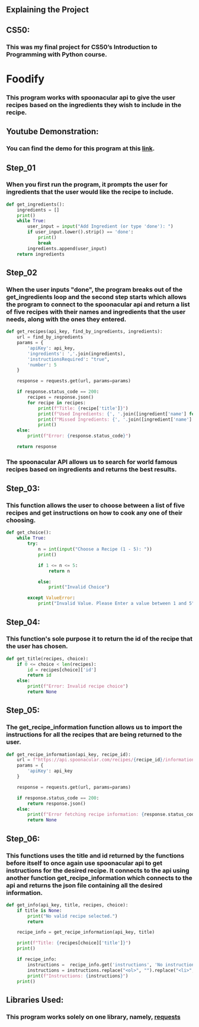 ## Explaining the Project

## CS50:

### This was my final project for **CS50’s Introduction to Programming with Python course.**

# **Foodify**

### This program works with **spoonacular api** to give the user recipes based on the ingredients they wish to include in the recipe.

## Youtube Demonstration:

### You can find the demo for this program at this [link](https://youtu.be/n2Cva07zaxc).

## Step_01

### When you first run the program, it prompts the user for ingredients that the user would like the recipe to include.

```python
def get_ingredients():
    ingredients = []
    print()
    while True:
        user_input = input("Add Ingredient (or type 'done'): ")
        if user_input.lower().strip() == 'done':
            print()
            break
        ingredients.append(user_input)
    return ingredients
```

## Step_02

### When the user inputs "done", the program breaks out of the get_ingredients loop and the second step starts which allows the program to connect to the spoonacular api and return a list of five recipes with their names and ingredients that the user needs, along with the ones they entered.

```python
def get_recipes(api_key, find_by_ingredients, ingredients):
    url = find_by_ingredients
    params = {
        'apiKey': api_key,
        'ingredients': ','.join(ingredients),
        'instructionsRequired': "true",
        'number': 5
    }

    response = requests.get(url, params=params)

    if response.status_code == 200:
        recipes = response.json()
        for recipe in recipes:
            print(f"Title: {recipe['title']}")
            print(f"Used Ingredients: {', '.join([ingredient['name'] for ingredient in recipe['usedIngredients']])}")
            print(f"Missed Ingredients: {', '.join([ingredient['name'] for ingredient in recipe['missedIngredients']])}")
            print()
    else:
        print(f"Error: {response.status_code}")

    return response
```

### The **spoonacular API** allows us to search for world famous recipes based on ingredients and returns the best results.

## Step_03:

### This function allows the user to choose between a list of five recipes and get instructions on how to cook any one of their choosing.

```python
def get_choice():
    while True:
        try:
            n = int(input("Choose a Recipe (1 - 5): "))
            print()

            if 1 <= n <= 5:
                return n

            else:
                print("Invalid Choice")

        except ValueError:
            print("Invalid Value. Please Enter a value between 1 and 5")
```

## Step_04:

### This function's sole purpose it to return the id of the recipe that the user has chosen.

```python
def get_title(recipes, choice):
    if 0 <= choice < len(recipes):
        id = recipes[choice]['id']
        return id
    else:
        print(f"Error: Invalid recipe choice")
        return None
```

## Step_05:

### The get_recipe_information function allows us to import the instructions for all the recipes that are being returned to the user.

```python
def get_recipe_information(api_key, recipe_id):
    url = f"https://api.spoonacular.com/recipes/{recipe_id}/information"
    params = {
        'apiKey': api_key
    }

    response = requests.get(url, params=params)

    if response.status_code == 200:
        return response.json()
    else:
        print(f"Error fetching recipe information: {response.status_code}")
        return None
```

## Step_06:

### This functions uses the title and id returned by the functions before itself to once again use spoonacular api to get instructions for the desired recipe. It connects to the api using another function get_recipe_information which connects to the api and returns the json file containing all the desired information.

```python
def get_info(api_key, title, recipes, choice):
    if title is None:
        print("No valid recipe selected.")
        return

    recipe_info = get_recipe_information(api_key, title)

    print(f"Title: {recipes[choice]['title']}")
    print()

    if recipe_info:
        instructions =  recipe_info.get('instructions', 'No instructions available')
        instructions = instructions.replace("<ol>", "").replace("<li>", "").replace("</li>", "").replace("</ol>", "")
        print(f"Instructions: {instructions}")
    print()
```

## Libraries Used:

### This program works solely on one library, namely, [requests](https://pypi.org/project/requests/)
